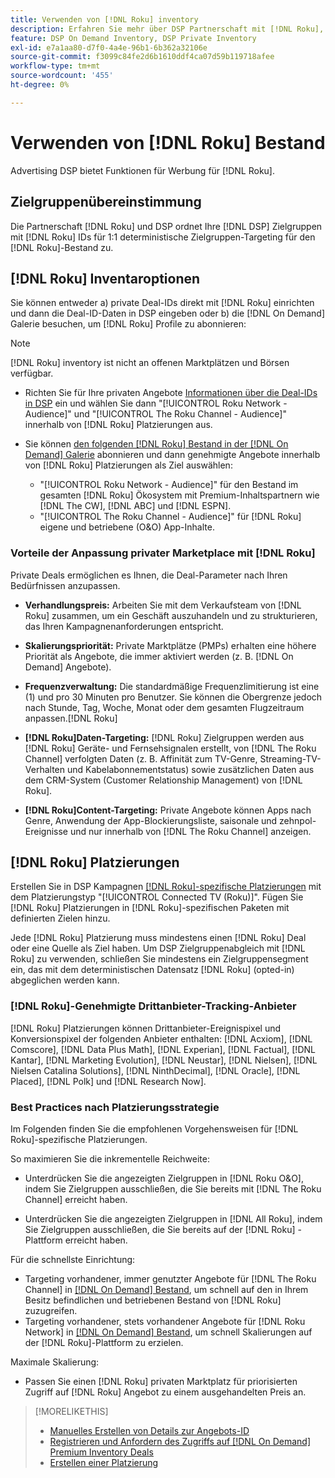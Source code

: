 ```yaml
---
title: Verwenden von [!DNL Roku] inventory
description: Erfahren Sie mehr über DSP Partnerschaft mit [!DNL Roku], einschließlich Lagerbestandsoptionen, genehmigten Drittanbieter für die Nachverfolgung und Best Practices für [!DNL Roku]-spezifische Platzierungen.
feature: DSP On Demand Inventory, DSP Private Inventory
exl-id: e7a1aa80-d7f0-4a4e-96b1-6b362a32106e
source-git-commit: f3099c84fe2d6b1610ddf4ca07d59b119718afee
workflow-type: tm+mt
source-wordcount: '455'
ht-degree: 0%

---
```


# Verwenden von [!DNL Roku] Bestand

Advertising DSP bietet Funktionen für Werbung für [!DNL Roku].

## Zielgruppenübereinstimmung

Die Partnerschaft [!DNL Roku] und DSP ordnet Ihre [!DNL DSP] Zielgruppen mit [!DNL Roku] IDs für 1:1 deterministische Zielgruppen-Targeting für den [!DNL Roku]-Bestand zu.

## [!DNL Roku] Inventaroptionen

Sie können entweder a) private Deal-IDs direkt mit [!DNL Roku] einrichten und dann die Deal-ID-Daten in DSP eingeben oder b) die [!DNL On Demand] Galerie besuchen, um [!DNL Roku] Profile zu abonnieren:

>[!NOTE]
>
>[!DNL Roku] inventory ist nicht an offenen Marktplätzen und Börsen verfügbar.

* Richten Sie für Ihre privaten Angebote [ Informationen über die Deal-IDs in DSP](/help/dsp/inventory/deal-id-create.md) ein und wählen Sie dann &quot;[!UICONTROL Roku Network - Audience]&quot; und &quot;[!UICONTROL The Roku Channel - Audience]&quot; innerhalb von [!DNL Roku] Platzierungen aus.<!-- Or do you target the deal ID?? I see those strings for Roku On Demand inventory. Clarify if all Roku private deals show up as one or the other of these in Roku Private inventory in Roku placement settings. -->

* Sie können [den folgenden [!DNL Roku] Bestand in der [!DNL On Demand] Galerie](/help/dsp/inventory/on-demand-inventory-subscribe.md) abonnieren und dann genehmigte Angebote innerhalb von [!DNL Roku] Platzierungen als Ziel auswählen:

   * &quot;[!UICONTROL Roku Network - Audience]&quot; für den Bestand im gesamten [!DNL Roku] Ökosystem mit Premium-Inhaltspartnern wie [!DNL The CW], [!DNL ABC] und [!DNL ESPN].
   * &quot;[!UICONTROL The Roku Channel - Audience]&quot; für [!DNL Roku] eigene und betriebene (O&amp;O) App-Inhalte.

### Vorteile der Anpassung privater Marketplace mit [!DNL Roku]

Private Deals ermöglichen es Ihnen, die Deal-Parameter nach Ihren Bedürfnissen anzupassen.

* **Verhandlungspreis:** Arbeiten Sie mit dem Verkaufsteam von [!DNL Roku] zusammen, um ein Geschäft auszuhandeln und zu strukturieren, das Ihren Kampagnenanforderungen entspricht.

* **Skalierungspriorität:** Private Marktplätze (PMPs) erhalten eine höhere Priorität als Angebote, die immer aktiviert werden (z. B. [!DNL On Demand] Angebote).

* **Frequenzverwaltung:** Die standardmäßige Frequenzlimitierung ist eine (1) und pro 30 Minuten pro Benutzer. Sie können die Obergrenze jedoch nach Stunde, Tag, Woche, Monat oder dem gesamten Flugzeitraum anpassen.<!-- Within the DSP placement settings? NO - you negotiate this with Roku, but Christine to confirm with Amanda whether you should be able to edit this in placement. -->[!DNL Roku]

* **[!DNL Roku]Daten-Targeting:** [!DNL Roku] Zielgruppen werden aus [!DNL Roku] Geräte- und Fernsehsignalen erstellt, von [!DNL The Roku Channel] verfolgten Daten (z. B. Affinität zum TV-Genre, Streaming-TV-Verhalten und Kabelabonnementstatus) sowie zusätzlichen Daten aus dem CRM-System (Customer Relationship Management) von [!DNL Roku].

* **[!DNL Roku]Content-Targeting:** Private Angebote können Apps nach Genre, Anwendung der App-Blockierungsliste, saisonale und zehnpol-Ereignisse und nur innerhalb von [!DNL The Roku Channel] anzeigen.

## [!DNL Roku] Platzierungen

Erstellen Sie in DSP Kampagnen [ [!DNL Roku]-spezifische Platzierungen](/help/dsp/campaign-management/placements/placement-create.md) mit dem Platzierungstyp &quot;[!UICONTROL Connected TV (Roku)]&quot;. Fügen Sie [!DNL Roku] Platzierungen in [!DNL Roku]-spezifischen Paketen mit definierten Zielen hinzu.

Jede [!DNL Roku] Platzierung muss mindestens einen [!DNL Roku] Deal oder eine Quelle als Ziel haben. Um DSP Zielgruppenabgleich mit [!DNL Roku] zu verwenden, schließen Sie mindestens ein Zielgruppensegment ein, das mit dem deterministischen Datensatz [!DNL Roku] (opted-in) abgeglichen werden kann.

### [!DNL Roku]-Genehmigte Drittanbieter-Tracking-Anbieter

[!DNL Roku] Platzierungen können Drittanbieter-Ereignispixel und Konversionspixel der folgenden Anbieter enthalten: [!DNL Acxiom], [!DNL Comscore], [!DNL Data Plus Math], [!DNL Experian], [!DNL Factual], [!DNL Kantar], [!DNL Marketing Evolution], [!DNL Neustar], [!DNL Nielsen], [!DNL Nielsen Catalina Solutions], [!DNL NinthDecimal], [!DNL Oracle], [!DNL Placed], [!DNL Polk] und [!DNL Research Now].

### Best Practices nach Platzierungsstrategie

Im Folgenden finden Sie die empfohlenen Vorgehensweisen für [!DNL Roku]-spezifische Platzierungen.

So maximieren Sie die inkrementelle Reichweite:

* Unterdrücken Sie die angezeigten Zielgruppen in [!DNL Roku O&O], indem Sie Zielgruppen ausschließen, die Sie bereits mit [!DNL The Roku Channel] erreicht haben.

* Unterdrücken Sie die angezeigten Zielgruppen in [!DNL All Roku], indem Sie Zielgruppen ausschließen, die Sie bereits auf der [!DNL Roku] -Plattform erreicht haben.

Für die schnellste Einrichtung:

* Targeting vorhandener, immer genutzter Angebote für [!DNL The Roku Channel] in [[!DNL On Demand] Bestand](/help/dsp/inventory/on-demand-inventory-subscribe.md), um schnell auf den in Ihrem Besitz befindlichen und betriebenen Bestand von [!DNL Roku] zuzugreifen.
* Targeting vorhandener, stets vorhandener Angebote für [!DNL Roku Network] in [[!DNL On Demand] Bestand](/help/dsp/inventory/on-demand-inventory-subscribe.md), um schnell Skalierungen auf der [!DNL Roku]-Plattform zu erzielen.

Maximale Skalierung:

* Passen Sie einen [!DNL Roku] privaten Marktplatz für priorisierten Zugriff auf [!DNL Roku] Angebot zu einem ausgehandelten Preis an.

>[!MORELIKETHIS]
>
>* [Manuelles Erstellen von Details zur Angebots-ID](/help/dsp/inventory/deal-id-create.md)
> * [Registrieren und Anfordern des Zugriffs auf [!DNL On Demand] Premium Inventory Deals](/help/dsp/inventory/on-demand-inventory-subscribe.md)
>* [Erstellen einer Platzierung](/help/dsp/campaign-management/placements/placement-create.md)
